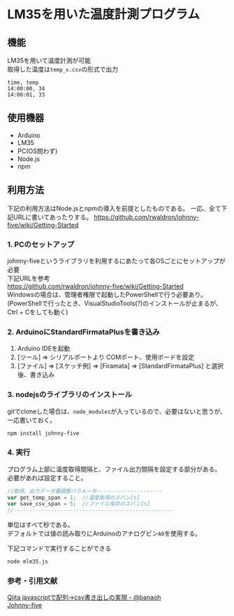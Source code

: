 # LM35を用いた温度計測プログラム

## 機能
LM35を用いて温度計測が可能  
取得した温度は```temp_x.csv```の形式で出力
```csv
time, temp
14:00:00, 34
14:00:01, 33
```
## 使用機器
- Arduino
- LM35
- PC(OS問わず)
- Node.js
- npm

## 利用方法
下記の利用方法はNode.jsとnpmの導入を前提としたものである。
一応、全て下記URLに書いてあったりする。
https://github.com/rwaldron/johnny-five/wiki/Getting-Started 
### 1. PCのセットアップ
johnny-fiveというライブラリを利用するにあたって各OSごとにセットアップが必要  
下記URLを参考  
https://github.com/rwaldron/johnny-five/wiki/Getting-Started  
Windowsの場合は、管理者権限で起動したPowerShellで行う必要あり。
(PowerShellで行ったとき、VisualStudioTools(?)のインストールが止まるが、Ctrl + Cをしても動く)
### 2. ArduinoにStandardFirmataPlusを書き込み
1. Arduino IDEを起動
2. [ツール] => シリアルポートより COMポート、使用ボードを設定
3. [ファイル] => [スケッチ例] => [Firamata] => [StandardFirmataPlus] と選択後、書き込み

### 3. nodejsのライブラリのインストール
gitでcloneした場合は、```node_modules```が入っているので、必要はないと思うが、一応書いておく。
``` bash
npm install johnny-five
```

### 4. 実行
プログラム上部に温度取得間隔と、ファイル出力間隔を設定する部分がある。  必要があれば設定すること。
```javascript
//取得、出力データ量調整パラメータ---------------------
var get_temp_span = 1;  //温度取得のスパン[s]
var save_csv_span = 5;  //ファイル保存のスパン[s]
//---------------------------------------------------
```
単位はすべて秒である。  
デフォルトでは値の読み取りにArduinoのアナログピン```A0```を使用する。

下記コマンドで実行することができる
``` bash
node mlm35.js
```

### 参考・引用文献
[Qiita javascriptで配列→csv書き出しの実現 - @banaoh](https://qiita.com/banaoh/items/4119c0e23053b1cfa80b)  
[Johnny-five](https://github.com/rwaldron/johnny-five)
